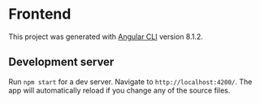 # Frontend

This project was generated with [Angular CLI](https://github.com/angular/angular-cli) version 8.1.2.

## Development server

Run `npm start` for a dev server. Navigate to `http://localhost:4200/`. The app will automatically reload if you change any of the source files.
